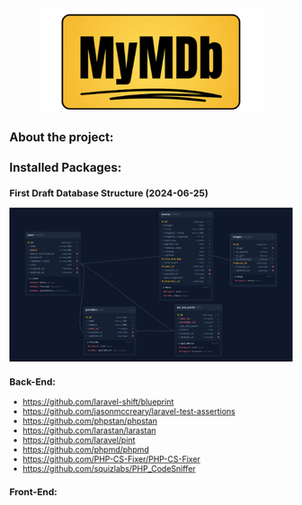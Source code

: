 <p align="center"><img src="/README/mymdb.svg" width="400" alt="MyMDb Logo"></p>


## About the project:

## Installed Packages:

### First Draft Database Structure (2024-06-25) 

<p align="center"><img src="/README/db-structure.png" width="1558" alt="Database Structure"></p>

### Back-End:

- https://github.com/laravel-shift/blueprint
- https://github.com/jasonmccreary/laravel-test-assertions
- https://github.com/phpstan/phpstan
- https://github.com/larastan/larastan
- https://github.com/laravel/pint
- https://github.com/phpmd/phpmd
- https://github.com/PHP-CS-Fixer/PHP-CS-Fixer
- https://github.com/squizlabs/PHP_CodeSniffer

### Front-End:
